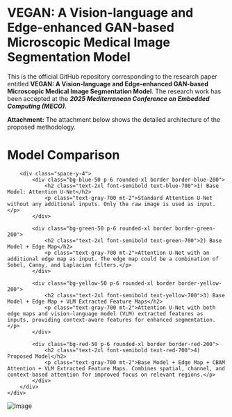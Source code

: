 <!DOCTYPE html>
<html lang="en">
<head>
    <meta charset="UTF-8">
    <meta name="viewport" content="width=device-width, initial-scale=1.0">
   
</head>
<body>
    <div class="container">
        <h1>VEGAN: A Vision-language and Edge-enhanced GAN-based Microscopic Medical Image Segmentation Model</h1>
        <p>
            This is the official GitHub repository corresponding to the research paper entitled <strong>VEGAN: A Vision-language and Edge-enhanced
            GAN-based Microscopic Medical Image Segmentation Model</strong>. The research work has been accepted at the <b> <em>2025 Mediterranean Conference on Embedded Computing (MECO)</em></b>.
        </p>
        <div class="attachment">
            <strong>Attachment:</strong> The attachment below shows the detailed architecture of the proposed methodology.
        </div>
    </div>
</body>
</html>
<!DOCTYPE html>
<html lang="en">
<head>
    <meta charset="UTF-8">
    <meta name="viewport" content="width=device-width, initial-scale=1.0">
    <title>Model Comparison</title>
    <script src="https://cdn.tailwindcss.com"></script>
</head>
<body class="bg-gray-100 min-h-screen flex items-center justify-center p-6">
    <div class="bg-white rounded-2xl shadow-xl w-full max-w-4xl p-8 space-y-6">
        <h1 class="text-3xl font-bold text-center text-gray-800">Model Comparison</h1>

        <div class="space-y-4">
            <div class="bg-blue-50 p-6 rounded-xl border border-blue-200">
                <h2 class="text-2xl font-semibold text-blue-700">1) Base Model: Attention U-Net</h2>
                <p class="text-gray-700 mt-2">Standard Attention U-Net without any additional inputs. Only the raw image is used as input.</p>
            </div>

            <div class="bg-green-50 p-6 rounded-xl border border-green-200">
                <h2 class="text-2xl font-semibold text-green-700">2) Base Model + Edge Map</h2>
                <p class="text-gray-700 mt-2">Attention U-Net with an additional edge map as input. The edge map could be a combination of Sobel, Canny, and Laplacian filters.</p>
            </div>

            <div class="bg-yellow-50 p-6 rounded-xl border border-yellow-200">
                <h2 class="text-2xl font-semibold text-yellow-700">3) Base Model + Edge Map + VLM Extracted Feature Maps</h2>
                <p class="text-gray-700 mt-2">Attention U-Net with both edge maps and vision-language model (VLM) extracted features as inputs, providing context-aware features for enhanced segmentation.</p>
            </div>

            <div class="bg-red-50 p-6 rounded-xl border border-red-200">
                <h2 class="text-2xl font-semibold text-red-700">4) Proposed Model</h2>
                <p class="text-gray-700 mt-2">Base Model + Edge Map + CBAM Attention + VLM Extracted Feature Maps. Combines spatial, channel, and context-based attention for improved focus on relevant regions.</p>
            </div>
        </div>
    </div>
</body>
</html>

![Image](https://github.com/user-attachments/assets/1d696da8-79d8-47ad-a05c-7ed51b36bbdf)
